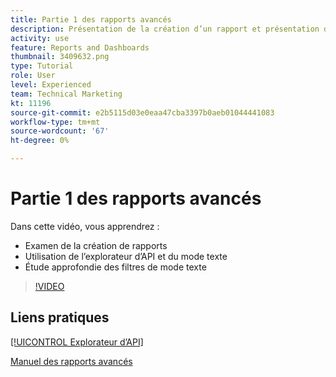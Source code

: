 ```yaml
---
title: Partie 1 des rapports avancés
description: Présentation de la création d’un rapport et présentation de [!UICONTROL Explorateur d’API] et le mode texte, ainsi qu’une étude approfondie des filtres de mode texte.
activity: use
feature: Reports and Dashboards
thumbnail: 3409632.png
type: Tutorial
role: User
level: Experienced
team: Technical Marketing
kt: 11196
source-git-commit: e2b5115d03e0eaa47cba3397b0aeb01044441083
workflow-type: tm+mt
source-wordcount: '67'
ht-degree: 0%

---
```


# Partie 1 des rapports avancés

Dans cette vidéo, vous apprendrez :

* Examen de la création de rapports
* Utilisation de l’explorateur d’API et du mode texte
* Étude approfondie des filtres de mode texte

>[!VIDEO](https://video.tv.adobe.com/v/3409632/?quality=12)

## Liens pratiques

[[!UICONTROL Explorateur d’API]](https://developer.adobe.com/workfront/api-explorer/)

[Manuel des rapports avancés](/help/assets/advanced-reporting-manual.pdf)

